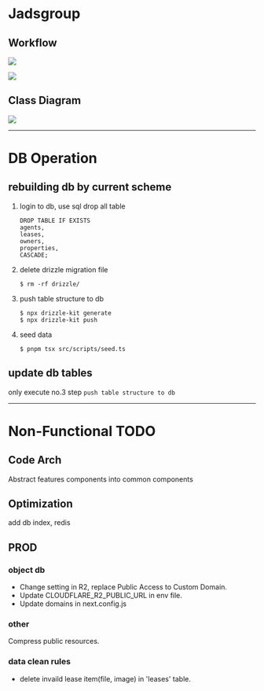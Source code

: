 # Jadsgroup

## Workflow

![](./docs/imgs/FlowChart_rent.svg)

![](./docs/imgs/FlowChart_repair.svg)

## Class Diagram

![](./docs/imgs/classDiagram.svg)

---

# DB Operation

## rebuilding db by current scheme

1. login to db, use sql drop all table 
    ```
    DROP TABLE IF EXISTS 
    agents, 
    leases, 
    owners, 
    properties, 
    CASCADE;
    ```
2. delete drizzle migration file
    ```
    $ rm -rf drizzle/
    ```
3. push table structure to db
    ```
    $ npx drizzle-kit generate
    $ npx drizzle-kit push
    ```
4. seed data
    ```
    $ pnpm tsx src/scripts/seed.ts
    ```

## update db tables

only execute no.3 step `push table structure to db`

---

# Non-Functional TODO

## Code Arch

Abstract features components into common components

## Optimization

add db index, redis

## PROD

### object db

- Change setting in R2, replace Public Access to Custom Domain. 
- Update CLOUDFLARE_R2_PUBLIC_URL in env file.
- Update domains in next.config.js

### other

Compress public resources.

### data clean rules

- delete invaild lease item(file, image) in 'leases' table.
